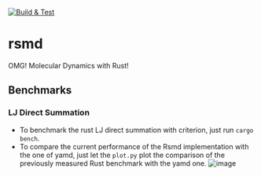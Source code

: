 [![Build & Test](https://github.com/Heavypilgrim/MscMolecDynRustProject/actions/workflows/build_and_test.yml/badge.svg)](https://github.com/Heavypilgrim/MscMolecDynRustProject/actions/workflows/build_and_test.yml)
# rsmd
OMG! Molecular Dynamics with Rust!

## Benchmarks
### LJ Direct Summation
- To benchmark the rust LJ direct summation with criterion, just run `cargo bench`.
- To compare the current performance of the Rsmd implementation with the one of yamd, just let the `plot.py` plot the comparison of the previously measured Rust benchmark with the yamd one.
![image](https://github.com/Heavypilgrim/MscMolecDynRustProject/blob/main/docs/LJ_Direct_Summation_Benchmark_Rust_Vs_C++.png?raw=true)
